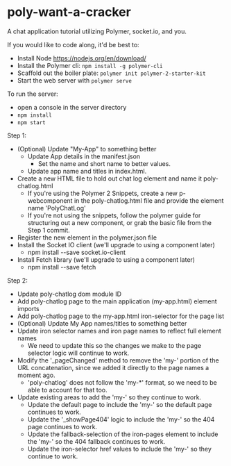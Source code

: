# poly-want-a-cracker
A chat application tutorial utilizing Polymer, socket.io, and you.

If you would like to code along, it'd be best to: 
  * Install Node https://nodejs.org/en/download/
  * Install the Polymer cli: `npm install -g polymer-cli`
  * Scaffold out the boiler plate: `polymer init polymer-2-starter-kit`
  * Start the web server with `polymer serve`

To run the server:
* open a console in the server directory
* `npm install`
* `npm start`


Step 1: 
* (Optional) Update "My-App" to something better
  * Update App details in the manifest.json
    * Set the name and short name to better values.
  * Update app name and titles in index.html. 
* Create a new HTML file to hold out chat log element and name it poly-chatlog.html
  * If you're using the Polymer 2 Snippets, create a new p-webcomponent in the poly-chatlog.html file and provide the element name 'PolyChatLog'
  * If you're not using the snippets, follow the polymer guide for structuring out a new component, or grab the basic file from the Step 1 commit.
* Register the new element in the polymer.json file 
* Install the Socket IO client (we'll upgrade to using a component later)
  * npm install --save socket.io-client
* Install Fetch library (we'll upgrade to using a component later)
  * npm install --save fetch

Step 2:
* Update poly-chatlog dom module ID
* Add poly-chatlog page to the main application (my-app.html) element imports
* Add poly-chatlog page to the my-app.html iron-selector for the page list
* (Optional) Update My App names/titles to something better
* Update iron selector names and iron page names to reflect full element names
  * We need to update this so the changes we make to the page selector logic will continue to work. 
* Modify the '_pageChanged' method to remove the 'my-' portion of the URL concatenation, since we added it directly to the page names a moment ago.
  * 'poly-chatlog' does not follow the 'my-*' format, so we need to be able to account for that too. 
* Update existing areas to add the 'my-' so they continue to work. 
  * Update the default page to include the 'my-' so the default page continues to work.
  * Update the '_showPage404' logic to include the 'my-' so the 404 page continues to work. 
  * Update the fallback-selection of the iron-pages element to include the 'my-' so the 404 fallback continues to work. 
  * Update the iron-selector href values to include the 'my-' so they continue to work. 





